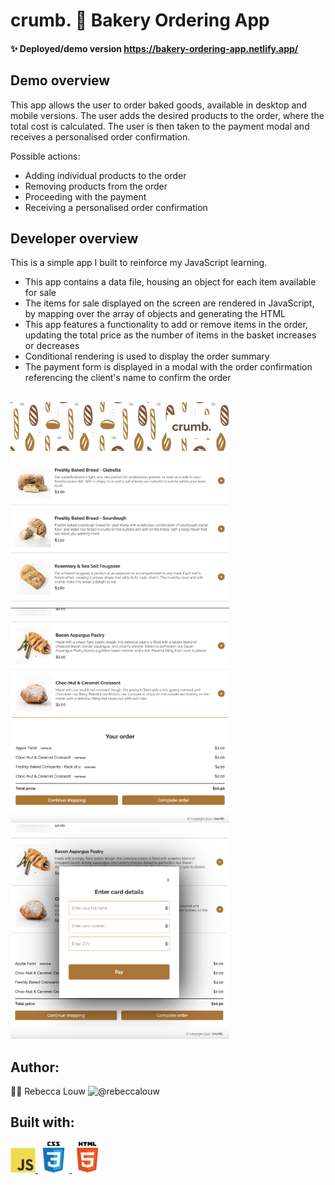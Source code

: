 # crumb. 🥖 Bakery Ordering App 

#### ✨ Deployed/demo version <a href="https://bakery-ordering-app.netlify.app/" target="_blank" rel="noreferrer">https://bakery-ordering-app.netlify.app/</a> 

## Demo overview
This app allows the user to order baked goods, available in desktop and mobile versions. 
The user adds the desired products to the order, where the total cost is calculated. 
The user is then taken to the payment modal and receives a personalised order confirmation.

Possible actions:
- Adding individual products to the order
- Removing products from the order
- Proceeding with the payment
- Receiving a personalised order confirmation

## Developer overview
This is a simple app I built to reinforce my JavaScript learning. 
- This app contains a data file, housing an object for each item available for sale
- The items for sale displayed on the screen are rendered in JavaScript, by mapping over the array of objects and generating the HTML
- This app features a functionality to add or remove items in the order, updating the total price as the number of items in the basket increases or decreases
- Conditional rendering is used to display the order summary
- The payment form is displayed in a modal with the order confirmation referencing the client's name to confirm the order


<br/>

<img alt="demo screenshot" src="images/crumb-screenshot1.png" width="350px"/> 
<img alt="demo screenshot" src="images/crumb-screenshot2.png" width="350px"/> 
<img alt="demo screenshot" src="images/crumb-screenshot3.png" width="350px"/>



## Author: 
👩‍💻 Rebecca Louw ![@rebeccalouw](https://github.com/rebeccalouw)

## Built with:
<p align="left"> <a href="https://developer.mozilla.org/en-US/docs/Web/JavaScript" target="_blank" rel="noreferrer"> 
<img src="https://raw.githubusercontent.com/devicons/devicon/master/icons/javascript/javascript-original.svg" alt="javascript" width="40" height="40"/> </a> 
<a href="https://www.w3schools.com/css/" target="_blank" rel="noreferrer"> 
<img src="https://raw.githubusercontent.com/devicons/devicon/master/icons/css3/css3-original-wordmark.svg" alt="css3" width="50" height="50"/> </a> 
<a href="https://www.w3schools.com/html/"  target="_blank" rel="noreferrer"> 
<img src="https://raw.githubusercontent.com/devicons/devicon/master/icons/html5/html5-original-wordmark.svg" alt="html5" width="50" height="50"/> </a>  
